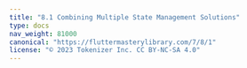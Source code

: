 ```yaml
---
title: "8.1 Combining Multiple State Management Solutions"
type: docs
nav_weight: 81000
canonical: "https://fluttermasterylibrary.com/7/8/1"
license: "© 2023 Tokenizer Inc. CC BY-NC-SA 4.0"
---
```

